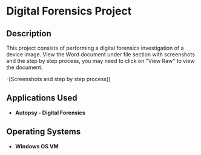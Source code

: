 <h1>Digital Forensics Project</h1>


<h2>Description</h2>
This project consists of performing a digital forensics investigation of a device image. View the Word document under file section with screenshots and the step by step process, you may need to click on "View Raw" to view the document. 
<br />

-[Screenshots and step by step process]( 


<h2>Applications Used</h2>

- <b>Autopsy - Digital Forensics</b> 

<h2>Operating Systems</h2>

- <b>Windows OS VM</b> 

<!--
 ```diff
- text in red
+ text in green
! text in orange
# text in gray
@@ text in purple (and bold)@@
```
--!>

